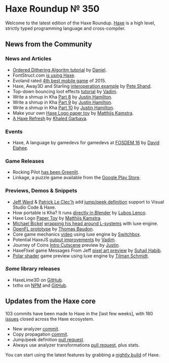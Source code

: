 [_template]: ../templates/roundup.html
[date]: / "2015-12-23 09:04:00"
[modified]: / "2015-12-23 15:30:00"
[published]: / "2015-12-23 15:30:00"
[“”]: a ""
# Haxe Roundup № 350

Welcome to the latest edition of the Haxe Roundup. [Haxe]
is a high level, strictly typed programming language and cross-compiler.
	
## News from the Community

### News and Articles

- [Ordered Dithering Algoritm tutorial][l1] by [Daniel][tw1].
- FontStruct.com [is using Haxe][l2].
- Evoland rated [4th best mobile game][l3] of 2015.
- Haxe, Away3D and Starling [interoperation example][l6] by [Pete Shand][tw2].
- Top-down bouncing loot effects [tutorial][l7] by [Vadim][tw3].
- Write a shmup in Kha [Part 8][l20] by [Justin Hamilton][tw12].
- Write a shmup in Kha [Part 9][l25] by [Justin Hamilton][tw12].
- Write a shmup in Kha [Part 10][l30] by [Justin Hamilton][tw12].
- Make your own [Haxe Logo paper toy][l28] by [Matthijs Kamstra][tw9].
- [A Haxe Refresh][l29] by [Khaled Garbaya][tw16].

### Events

- Haxe, A language by gamedevs for gamedevs at [FOSDEM 16][l26] by [David Elahee][tw14].

### Game Releases

- Rocking Pilot [has been Greenlit][l4].
- Linkage, a puzzle game available from the [Google Play Store][l5].

### Previews, Demos & Snippets

- [Jeff Ward][tw7] & [Patrick Le Clec'h][tw8] add [jump/peek definition][l12] support to
Visual Studio Code & Haxe.
- How portable is Kha? It runs [directly in Blender][l27] by [Lubos Lenco][tw15].
- Haxe Logo [Paper Toy][l13] by [Matthijs Kamstra][tw9].
- [Michael Bickel][tw11] [wrapping his head around L-systems][l15] with luxe engine.
- [OpenFL prototype][l8] by [Thomas Baudon][tw4].
- Core game mechanics [video][l9] using luxe engine by [Switchbox][tw5].
- Potential HaxeJS [output improvements][l10] by [Vadim][tw3].
- Journey of Coins [Intro Cutscene][l11] preview by [Justin][tw6].
- HaxeFlixel game Messages From Jeff [pixel art preview][l14] by [Suhail Habib][tw10].
- [Polar shader][l24] game preview using luxe engine by [Tilman Schmidt][tw13].

### _Some_ library releases

- HaxeLime3D on [GitHub][l21].
- txthx on [NPM][l22] and [GitHub][l23].

## Updates from the Haxe core

103 commits have been made to Haxe in the [last few weeks], with 
180 [issues] closed across the Haxe ecosystem.

- New analyzer [commit][l17].
- Copy propagation [commit][l18].
- Jump/peek definition [pull request][l16].
- Always use analyzer transformations [pull request][l19], plus stats.

You can start using the latest features by grabbing a [nightly build] of Haxe.

[l30]: http://jamiltron.com/2016/01/KhaShmup-Tutorial-Part-10/ "Write a shmup in Kha Part 10"
[l29]: http://learnhaxe.org/haxe/a-haxe-refresh/ "A Haxe Refresh"
[l28]: http://www.matthijskamstra.nl/blog/2016/01/03/haxe-logo-papertoy/ "Make your own Haxe paper toy"
[l27]: https://twitter.com/luboslenco/status/683239174309330945 "Kha running in Blender on Twitter"
[l26]: https://fosdem.org/2016/schedule/event/haxe/ "Haxe, A language by gamedevs for gamedevs at FOSDEM 16"
[l25]: http://jamiltron.com/2015/12/KhaShmup-Tutorial-Part-9/ "Write a shmup in Kha Part 9"
[l24]: https://twitter.com/keymaster_/status/682557361211469825 "Polar Shader Preview on Twitter"
[l23]: https://github.com/damoebius/txthx "txthx on GitHub"
[l22]: https://www.npmjs.com/package/txthx "txthx on NPM"
[l21]: https://github.com/akadjoker/HaxeLime3D "HaxeLime3D on GitHub"
[l20]: http://jamiltron.com/2015/12/KhaShmup-Tutorial-Part-8/ "Write a shmup in Kha Part 8"
[l19]: https://github.com/HaxeFoundation/haxe/pull/4746 "Always use analyzer transformations pull request"
[l18]: https://github.com/HaxeFoundation/haxe/commit/c268c62f28ac2a74b8a53b330c36d08574600bfd "Add Copy propagation commit"
[l17]: https://github.com/HaxeFoundation/haxe/commit/d57112a64a5e0f7b867378446702e45cb73d664f "New Analyzer commit"
[l16]: https://github.com/HaxeFoundation/haxe/pull/4758 "New display mode for Jump/peek defintion"
[l15]: https://twitter.com/dazKind/status/681364829504933888 "L-systems and luxe engine on Twitter"
[l14]: https://twitter.com/87meansSuhail/status/681180697822892032 "Messages From Jeff Preview on Twitter"
[l13]: https://twitter.com/MatthijsKamstra/status/681127970061348864 "Haxe Logo Paper Toy on Twitter"
[l12]: https://twitter.com/Jeff__Ward/status/681216872189050880 "Haxe jump / peek preview on Twitter"
[l11]: https://www.youtube.com/watch?v=QC2kpjRzulM&feature=youtu.be "Journey of Coins Intro Cutscene on YouTube"
[l10]: https://twitter.com/YellowAfterlife/status/679956868278665216 "Potential HaxeJS readability improvements on Twitter"
[l9]: https://twitter.com/SwitchboxGame/status/679485809272045568 "Core game mechanics on Twitter"
[l8]: https://twitter.com/thomas_baudon/status/679453075778760704 "OpenFL prototype on Twitter"
[l7]: http://yal.cc/top-down-bouncing-loot-effects/ "Top-down bouncing loot effects tutorial"
[l6]: http://blog.peteshand.net/haxe-away3d-starling-interoperation/ "Haxe, Away3D and Starling interoperation example"
[l5]: https://play.google.com/store/apps/details?id=com.impulse9.linkage "Linkage on Google Play"
[l4]: https://twitter.com/kurismakku/status/681432228757401606 "Rocking Pilot has been Greeenlit!"
[l3]: http://www.theguardian.com/technology/2015/dec/24/best-iphone-ipad-games-2015-her-story "The best iPhone and iPad games of 2015"
[l2]: https://groups.google.com/forum/#!topic/haxelang/aMEHrHCFpGc "FontStruct.com is using Haxe"
[l1]: https://www.youtube.com/watch?v=K7RCH5yyVVE&feature=youtu.be "Ordered Dithering Algorithm on YouTube"

[Haxe]: http://haxe.org/?utm_source=haxe.io "Haxe.org"
[nightly build]: http://build.haxe.org "Nightly Haxe Build"
[last week]: https://github.com/issues?utf8=%E2%9C%93&q=closed%3A2015-12-23..2016-01-11+org%3Ahaxefoundation+is%3Aclosed+ "Haxe Compiler commits from the last week"
[issues]: https://github.com/issues?utf8=%E2%9C%93&q=org%3Ahaxefoundation+org%3Aopenfl+org%3Asnowkit+org%3AKTXSoftware+org%3Ahaxeflixel+org%3Ahaxepunk+org%3Anmehost+is%3Aclosed+closed%3A2015-12-23..2016-01-11+ "Commits closed across the Haxe ecosystem"
	
[tw16]: https://twitter.com/khaled_garbaya "@khaled_garbaya"
[tw15]: https://twitter.com/luboslenco "@luboslenco"
[tw14]: https://twitter.com/blackmag_c "@blackmag_c"
[tw13]: https://twitter.com/keymaster_ "@keymaster_"
[tw12]: https://twitter.com/jamiltron "@jamiltron"
[tw11]: https://twitter.com/dazKind "@dazKind"
[tw10]: https://twitter.com/87meansSuhail "@87meansSuhail"
[tw9]: https://twitter.com/MatthijsKamstra "@MatthijsKamstra"
[tw8]: https://twitter.com/pleclech "@pleclech"
[tw7]: https://twitter.com/Jeff__Ward "@Jeff__Ward"
[tw6]: https://twitter.com/JuiceBoos "@JuiceBoos"
[tw5]: https://twitter.com/SwitchboxGame "@SwitchboxGame"
[tw4]: https://twitter.com/thomas_baudon "@thomas_baudon"
[tw3]: https://twitter.com/YellowAfterlife "@YellowAfterlife"
[tw2]: https://twitter.com/peteshand "@peteshand"
[tw1]: https://twitter.com/5Mixer "@5Mixer"
